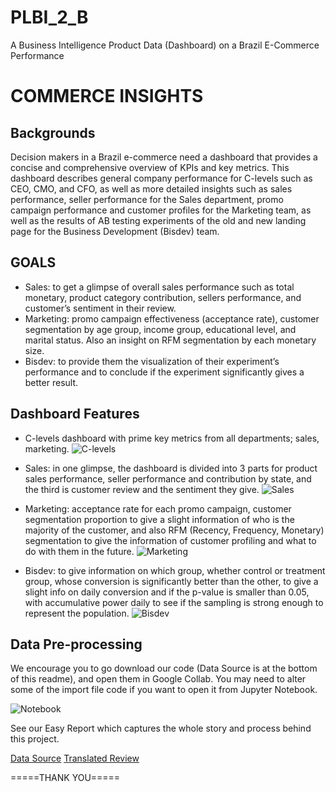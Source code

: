 # PLBI_2_B
A Business Intelligence Product Data (Dashboard) on a Brazil E-Commerce Performance

# **COMMERCE INSIGHTS**

## **Backgrounds**
  Decision makers in a Brazil e-commerce need a dashboard that provides a concise and comprehensive overview of KPIs and key metrics. This dashboard describes general company performance for C-levels such as CEO, CMO, and CFO, as well as more detailed insights such as sales performance, seller performance for the Sales department, promo campaign performance and customer profiles for the Marketing team, as well as the results of AB testing experiments of the old and new landing page for the Business Development (Bisdev) team.
  

## **GOALS**
- Sales: to get a glimpse of overall sales performance such as total monetary, product category contribution, sellers performance, and customer’s sentiment in their review.
- Marketing: promo campaign effectiveness (acceptance rate), customer segmentation by age group, income group, educational level, and marital status. Also an insight on RFM segmentation by each monetary size.
- Bisdev: to provide them the visualization of their experiment’s performance and to conclude if the experiment significantly gives a better result.

## **Dashboard Features**
- C-levels dashboard with prime key metrics from all departments; sales, marketing.
![C-levels](https://doc-10-24-docs.googleusercontent.com/docs/securesc/qr4hecgs4q686cmakei6gu025mfn685a/6g518osqrlctpo0r9b5ug7m0795pkdjo/1665026850000/14504971768680818245/14504971768680818245/190KQaQ3fDddhe7Tid8GuMoLcm-TZU9po?ax=ALW9-sB2e6Wwn_6h9SCQLbXy6-sR-ckKi05b01SiDvVcqw1CC802ifDJnI9mtpWqKpK0-KVMqCOYjG1WjsyNOyLIcUGheCfSYm2vMIuttmxpdjkUqRToOIZO8MSb2gQ7fq0xcVipj7HcspKKRsTeBYcfkQTRpEsoYKG9iOdSQFAL2BUGTpHXZnUoZH-Io0es1Kn2ND5PVqMKO9JO18sQRtZDLfyF-aTVZFa09yqFWIudcst3lsHsuTJ6HyN1TO8Lov8yntjj3LBZV5DUhvLY_P9ovIZA-k097X9wd-S5QYvUdQ2D4Z4d7I_Ecxn-r4_zdmcUGvCV6p9L_hXTivd71RDUpo42GC1qjTxyFZ8E2DRnzY8zeWNspGrja09dFmMxzJ_q7uCiC8wB2URWyPCG7Pq3_7bIFb-FqV2Mpk4LTC9ZvYYamLexLV7yuqEfVM0KBchW2CZ1BkMITgM9jphBrGBuTiPo2rWVFm4hrfP5zPXED2-MOfCjls9vZwzmqE-t0ExUjXXt9pqee06Mv0J_sFgSVSHWmE11JmUPN67TFkaq0-o1YS6WkiZSU5q6_pE4qDv6YHkQMThGRwT6M_nLWvnlhe5tHikkuTFjFz38bmyFS2ECBr8fxkBb6c78Ou5o8_0cmnekXMw-mob37IRIhFPmJ7vU6vNuUAPfbN8VyzuRbg0JhPDRNJWujBAiwx0f-fqbthwkNgojTojw4c6AtueKAbMAlzTfrHZ5LLzgWXI7c6DLYlZT3vk-Z5p6gM_kdm726DF7ktBnrbpaSrKVCajmbmw_J_63KdRIEgwIIwCYurT99ALLhJ3Lb1Z8ZtR24SRvzVhYfrYJwm2btrvxzmBUXxehHbvYrJGK-Nclp9RKOANq1mGc0gfWlLmoW9by80w2-Cuyt01__sRyWk2fWj8EAHzLFsXB8ydFRn3xaQFjTJP6o8zkL0NMo_gE0oRa3iP33XpC&uuid=a84f1275-43ae-4c7b-ba30-6832c827f5e0&authuser=0&nonce=vfoic0o6qql4k&user=14504971768680818245&hash=d1dobfud2ihj7blebunmmk5nocmu6gp6)

- Sales: in one glimpse, the dashboard is divided into 3 parts for product sales performance, seller performance and contribution by state, and the third is customer review and the sentiment they give.
![Sales](https://doc-0k-24-docs.googleusercontent.com/docs/securesc/qr4hecgs4q686cmakei6gu025mfn685a/59ro27djfa9674n1ctkt3j4t7mnkt37s/1665026925000/14504971768680818245/14504971768680818245/16GPSu7OTxW8fPks4dJXDKjkpzQYZmTFe?ax=ALW9-sCxAanWoDCd4h0BjDI0FtugqnfYNFeFu-4Af2yUJyC9C36GaFZPIKOwuoTxkIVCBT38ggN79jft7A_RE8Dgv-_N33kGjhBfA_Xau1UwPEqgT6jyxH4Q0sl7915aF2Q5CRvs_VjvPBDN7Ih3GLvV5EtqF4hWcLXiYiwxQRIhdbFjMtTsIWfkmAaB3Tzoy0UQPkCpZb3ljHcq0K3fzj_zBz-7VJKujgeWDHLYFXG-brL4l13BTy7jpdIlUgq2xyrVB6cp9gI48xDkYwfoOGQh0XtdKTUfd7SN0AJngCNj1Y2YG6wJl68iWtJgKAQiyFB0CJ74OWmeMynWRIwOHE878Z2Lx66ADHh4Xzyl6JwuzVs2sbvHWTZZphIFpW4rafbCr1z_8wrKjjQlEfDEa2tuewpb61taM3WSrgRJlHXpSn3JlyL6bULg-cFm9e7jH8sTEbowHdSpULnZZGLWiIbeGqbXODW5zJxubtmZdKP5eHKnoljjPs8xygIfjJYUpeQ_9U8W4EtwNb5ITrz-Uo3LNzZbOe-rwtRE6AFw7V3cMPgehD8ven4BNGN8EoureVbzW4w0wBvY8y_jCmmBwfbuxhsJxD24osi0n-2Xn1Bwn03CEWaCiiwepUO4OcMildt7EGm7Xtj5dHnjB95Jn-6fR0FgF0ItJ_rqZEOTXdwMFYWzhV6IQosV5kGZS6wW3kKAlF4nZti-sp0552x1g3i6qLUV-Oy1lRXmYr9gsaQFuDx7JC8PdfmEIM4byDkMvQUszvUARk_Vvf_iQ_NHfdSi8PGebOpT9KdbP0i188Zn-8lh27_EX0FmLb-TSRHO-cT-2jhxSPYcjCmF_oS6D6sGvnXRUpLpaJvXMgzaewbnh1Cli0ffZVFlGWuGyTKBF0Qg6NaYjwSngTSwvnPxpyFwej3PoSLokvfEnRocUN08CyQA6EuQkur9GqKMa47QDi4l6ll8&uuid=5c6976de-1857-43c6-8dba-8e2f6ab7337a&authuser=0)

- Marketing: acceptance rate for each promo campaign, customer segmentation proportion to give a slight information of who is the majority of the customer, and also RFM (Recency, Frequency, Monetary) segmentation to give the information of customer profiling and what to do with them in the future.
![Marketing](https://doc-00-24-docs.googleusercontent.com/docs/securesc/qr4hecgs4q686cmakei6gu025mfn685a/f5o1ttudg8b9cr8q6c84eno2038tc1lc/1665027000000/14504971768680818245/14504971768680818245/1SLkB3-4qwX2zG8AX_6_AY9HdTL2BoiAJ?ax=ALW9-sBDdMkmQTBBl6GiXVAf5Z1sfpNJ-1z7dL9n1w0cJBMjce5X3UrdCaob00K9PjOsVbrgbyf-QbgoN4ZeLMaXNQpkdx9ilK-UgBdO8-bXar6Eo8r_Cmqa0nqmhrUiW1R9SOaVD_RYX0_YS9o5yIZu8K0k5iB5T8946kC3U9YKiPs5vXCgSpohA4P1OHjz0zJhMjmJcXDvDNiLJz0lVTw_ZPJgWX9C79hN7Is6iLAnCrOmAGG9QbjSuzuJx0Hhg6t0YgFosfXh8J7I3ksawIoLkl18V0LalaLkDuHLeT9VTkx3c3f2KL26lqS9XiUzSqWj2S3FVpNk2vW7rV-LtM7CZnSDpzEkiYHWDMfsB4fx66UkAXw1R4q87vq-3te2iQn8i5J6H7Ce6Z6jW_K2oATxQQ0bNVOhSzNOBGccOD8JhZ14_1qvQFnqtVY6iW2CX0g5-G5fBGr9fgc-_gqPfxW_h-H19u31XN1MMk1p4QDHqSyrNdhqjugXZhfb2iFBFExXmdkE7kxqGINq9E0BR2qMWB8tClI0IIF627HNqFyiP39x3tzc9riA1Al1TyY7bojGmMdf5YncQfbQUnHJzeeFciQUdRhcIdnuBW0BY8JlwEu4UD4b_8XD14fXakpy2SEHjJ4WfzehpeV4by8NhpgmbrDvxGhk8OuhGfdjPDnz2fO9XkGmVhQQyUuqKNiRod8QwGvficoloIrp-WPUnOfRgDmwPp_9vmKQkl7ot6aFP8mIRP8hvEhqRwkVAQS2iQY7jX2QfN2U2kUmPo_C4ZVYABxsfIfoQaX__S1johnqd0IPPtDzVOmfChzdJIcqvmnPUMHbYU7bH8Q3smkQ0iqSaaGzAQU7TID_dgoYn322kkfmj8jdKj_KlGkacK37R5-EwTUjloMyQjoqmhuBFsNuRKqK-CzqjE5hLkaWX_eCgnosJeSatkAda6ZRFNyK9C-wDveL&uuid=8e0ab44f-be3a-4622-b9c7-c8ddf22e8a7e&authuser=0)

- Bisdev: to give information on which group, whether control or treatment group, whose conversion is significantly better than the other, to give a slight info on daily conversion and if the p-value is smaller than 0.05, with accumulative power daily to see if the sampling is strong enough to represent the population.
![Bisdev](https://doc-0c-24-docs.googleusercontent.com/docs/securesc/qr4hecgs4q686cmakei6gu025mfn685a/m0lebf3mu3sd4utvirmb8u9utb0k65g6/1665027075000/14504971768680818245/14504971768680818245/1mMdwtcMAyY6VaeDpGciUtdXid4C-9ZwH?ax=ALW9-sBxTSxzoXbiJv8i3TyFSI6mhI9EuL3iwlaMqjAMs4yhcwEIfPQfZmlzlcTInUrYkCxmCum4Aqr3JdoIolqxfQR4FWfnPWG_C_k3Zzph4YFb26_okCYhP6VgK8NK17X7Y2V04FbxKh3ffffOucv4ZCyXEnrPboBL1Obz2zPq3b-cCMaaW-kIkarDBN__agj0FJk9QMHSQz0bIHDxHAvGM2Kf5j4RSj5pefL6gjjM9hu40_qUAq9CQleu_1_qCOuADMs-iLRpDoZRhZoDRW5tKKkDFPb5f5TPLBm2zkaegrFQigY_fd0LuR_uFmtWZX1-RAlX5KO4erf8vjTHNDw4qsn9iaEhBUczFeMXV2tH4BSm7f-nepSnURyjGa2__xjoAINqgtDzLn8IcLyXGmuxOPvORTvUTf7ADLGNs9cvb4TxEbqNQd5F2K46oq8T_aQNi21F2aN8rCzUVMnfYb4HqOSGGcnG8Li3aIR_sPbP78vosYo0ZkaLMXzoBFZ_hrIhhC7FAT6wCjU1y5tkmWiobVYx4ZxrlJK0pBCanvNdHMPRifcEQvVyfKvga55-4igDIrh4JJw9W9fBZZbOKrZcsCVGVhT8UH8StS7O_GTzsw384-D967jb-UYypusw38IjCb9syxd0yqB6tLVjExQVluU1Ix9BIxM4FJo7MUypnlPilOWaa1iv1t1jqTQS6ZbheUDJ77Dunzblh2bgJm0RyH7pBt4pIJ2JBvH5F884zVYhHXaqD412Ljd6Km0zqfnyX9N-jcIHTkK_-65dn3FZdy_-UXC1xXmJVFyalmXCdnvQSbW-dXmbv0WWNG5E8szjGJI6J5r-85aYOp1Lp5H5FFfrlLwX4IwmPGj0vyuKIeZnnjNFi7cQxba3dOlQF6uTXe_0oCx4fGko4uHPDqxxdoOBNfO0TucChlmG-gKmqxq-fFnE6TlmxursdtjbwqXkvOXX&uuid=563bbc58-d564-48d5-8952-5a8023e1b218&authuser=0)


## **Data Pre-processing**
  We encourage you to go download our code (Data Source is at the bottom of this readme), and open them in Google Collab. You may need to alter some of the import file code if you want to open it from Jupyter Notebook.

![Notebook](https://doc-0g-24-docs.googleusercontent.com/docs/securesc/qr4hecgs4q686cmakei6gu025mfn685a/j3nqd093qc9nbqombnor1eadfcdqvd7k/1665027150000/14504971768680818245/14504971768680818245/1Ii_2O9nr-oZE1NC7skDeoaMNLBB7Pc6X?ax=ALW9-sDFstKwmzkAPWNCbkiwOJ4yJWd8WPtaSEvnxf9MRMKiqaEnsTIyB49HrCigP-1HV2bMeT9aBGBYiR74EO1OuN_kTwWDIxnDeFbnUElWP7miLgOJ2hfBMcaKwfZIVYfMuTTL3ELC1g5SY9dtURUnIxSu-HU2SP1-oSlnUgoc4NGwlf_Q1RRuINrGh4JvCLUP2sarCDJwwRXfA5WBMl0lG1nwZLEo9esWp2Xq4gN1wieeMAbzptHo-6QjCXkEx4lR5NTkB-rknrg0IH1rSzI2dEvkzGh5KEh6juLECYSqVdM_-4YWKtikozipapCI45Rw3EkRera8Tl0A5nfHc3ek0uqHoN3iDs8dGpQ9TiCHyuxTViMNkdNfKHllqzp3-1MoqBIbrZu2GW7r4E9cNrHPNgbXUeCEjoQTGD_Ctni1kzWkg07OlvSKpIWx-oGMKliD3_kxVKadEJ3RzjmnO0dds935NDDc19PXLuKXm3Tu45Nhkn0q2oYhBTeSeTU9nlCM1k4jSJA9X2cowXUamcAaCkJKIs3SAAfPukL5twVVMU41-l0L7CybrWx97UXojGlnQG88eNSeVZ5GRzSDixRqRtue9kBOQxRBE27owP483LnZGNNt5JufEe-TR3noKfozGE74GMP6sTvtPKehPvsemhmEo7FxTP2jVPdTgh7P_YcAA9_jC5nyJxilW2m70STTYILsdQywia1_Ty9daiFd2bfvht9yFjVTUuJ53j4NhZUQipgI7knlRB4pyZ4SUnhV7Z7TUD3hEOqhS0Y2q4GWG8VhZXrq8yD8l1JLP4vxs1wqsWMEeRcukuvLu2RdtlTmg41xPss8seckTAX0JueAaOpdYKDMVAgN1AlQdMsXRBEfiYvwuSc1KetUPJzDmzkpypzrlhmKpnaQGAWOWF25kdrdw2ObQpt1SSsWFu2wjWGeniw2e_hRwytc1WD3Ao02IpEs&uuid=f6a81d95-e242-4827-b9a4-023ed1e906c2&authuser=0&nonce=4ip3lenfccqsq&user=14504971768680818245&hash=oprvrnfd80mtrpgr20km09hd51vk0ne0)

See our Easy Report which captures the whole story and process behind this project.

[Data Source](https://docs.google.com/spreadsheets/d/18KU6qUlrrretAxLVVk7EjIDiijNnWPoP/edit?usp=sharing&ouid=109000084097965733682&rtpof=true&sd=true)
[Translated Review](https://docs.google.com/spreadsheets/d/1WVjHydFFXRwgTXv0kYfMVGGu73ykLRbW/edit?usp=sharing&ouid=109000084097965733682&rtpof=true&sd=true)

=====THANK YOU=====
